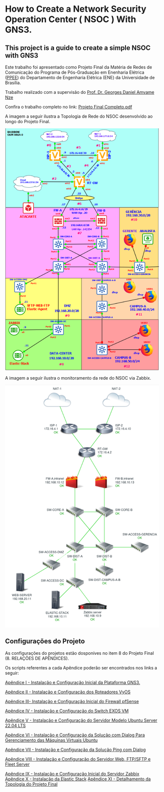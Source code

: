 # How to Create a Network Security Operation Center ( NSOC ) With GNS3.

## This project is a guide to create a simple NSOC with GNS3


Este trabalho foi apresentado como Projeto Final da Matéria de Redes de Comunicação do Programa de Pós-Graduação em Enenharia Elétrica ([PPEE](https://ppee.unb.br/)) do Departamento de Engenharia Elétrica (ENE) da Universidade de Brasília.

Trabalho realizado com a supervisão do [Prof. Dr. Georges Daniel Amvame Nze](https://ppee.unb.br/?page_id=128)

Confira o trabalho completo no link: [Projeto Final Completo.pdf](https://github.com/KeystoneDevBr/NSOC-With-GNS3/blob/main/Projeto-Final-Completo.pdf)


A imagem a seguir ilustra a Topologia de Rede do NSOC desenvolvido ao longo do Projeto Final.

![image](./imgs/topologia.png)


A imagem a seguir ilustra o monitoramento da rede do NSOC via Zabbix.

![image](./imgs/topologia-zabbix.png)


## Configurações do Projeto

As configurações do projetos estão dosponíves no item 8 do Projeto Final (8. RELAÇÕES DE APÊNDICES).

Os scripts referentes a cada Apêndice poderão ser encontrados nos links a seguir: 

[Apêndice I - Instalação e Configuração Inicial da Plataforma GNS3.](./anexos/Apêndice%20I%20-%20Instalação%20e%20Configuração%20Inicial%20da%20Plataforma%20GNS3.pdf)

[Apêndice II - Instalação e Configuração dos Roteadores VyOS](./anexos/Apêndice%20II%20-%20Instalação%20e%20Configuração%20dos%20Roteadores%20VyOS.sh)

[Apêndice III- Instalação e Configuração Inicial do Firewall pfSense](./anexos/Apêndice%20III-%20Instalação%20e%20Configuração%20Inicial%20do%20Firewall%20pfSense.sh)

[Apêndice IV - Instalação e Configuração do Switch EXOS VM](./anexos/Apêndice%20IV%20-%20Instalação%20e%20Configuração%20do%20Switch%20EXOS%20VM.sh)

[Apêndice V - Instalação e Configuração do Servidor Modelo Ubuntu Server 22.04 LTS](./anexos/Apêndice%20V%20-%20Instalação%20e%20Configuração%20do%20Servidor%20Modelo%20Ubuntu%20Server%2022.04%20LTS.sh)

[Apêndice VI - Instalação e Configuração da Solução com Dialog Para Gerenciamento das Máquinas Virtuais Ubuntu](https://github.com/KeystoneDevBr/app_dialog.d)

[Apêndice VII - Instalação e Configuração da Solução Ping com Dialog](https://github.com/KeystoneDevBr/encrypted-ping)

[Apêndice VIII - Instalação e Configuração do Servidor Web, FTP/SFTP e Fleet Server](./anexos/Apêndice%20VIII%20-%20Instalação%20e%20Configuração%20do%20Servidor%20Web,%20FTP%20-%20SFTP%20e%20Fleet%20Server.sh)

[Apêndice IX - Instalação e Configuração Inicial do Servidor Zabbix]()
[Apêndice X - Instalação da Elastic Stack]()
[Apêndice XI - Detalhamento da Topologia do Projeto Final]()

